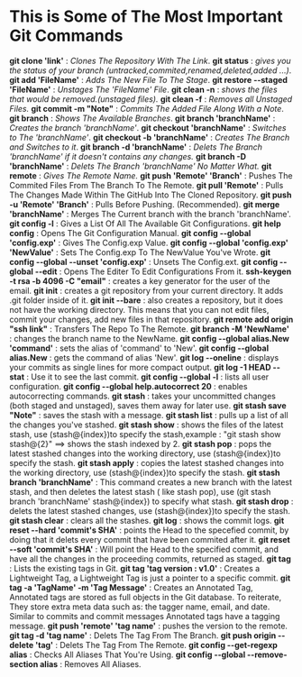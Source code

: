# This is Some of The Most Important Git Commands

**git clone 'link'** : *Clones The Repository With The Link*.
**git status** : *gives you the status of your branch (untracked,commited,renamed,deleted,added ...)*.
**git add 'FileName'** : *Adds The New File To The Stage*.
**git restore --staged 'FileName'** : *Unstages The 'FileName' File*.
**git clean -n** : *shows the files that would be removed.(unstaged files).*
**git clean -f** : *Removes all Unstaged Files.*
**git commit -m "Note"** : *Commits The Added File Along With a Note*.
**git branch** : *Shows The Available Branches*.
**git branch 'branchName'** : *Creates the branch 'branchName'*.
**git checkout 'branchName'** : *Switches to The 'branchName'*.
**git checkout -b 'branchName'** : *Creates The Branch and Switches to it*.
**git branch -d 'branchName'** : *Delets The Branch 'branchName' if it doesn't contains any changes.*
**git branch -D 'branchName'** : *Delets The Branch 'branchName' No Matter What.*
**git remote** : *Gives The Remote Name.*
**git push 'Remote' 'Branch'** : Pushes The Commited Files From The Branch To The Remote.
**git pull 'Remote'** : Pulls The Changes Made Within The GitHub Into The Cloned Repository.
**git push -u 'Remote' 'Branch'** : Pulls Before Pushing. (Recommended).
**git merge 'branchName'** : Merges The Current branch with the branch 'branchName'.
**git config -l** : Gives a List Of All The Available Git Configurations.
**git help config** : Opens The Git Configuration Manual.
**git config --global 'config.exp'** : Gives The Config.exp Value.
**git config --global 'config.exp' 'NewValue'** : Sets The Config.exp To The NewValue You've Wrote.
**git config --global --unset 'config.exp'** : Unsets The Config.ext.
**git config --global --edit** : Opens The Editer To Edit Configurations From it.
**ssh-keygen -t rsa -b 4096 -C "email"** :  creates a key generator for the user of the email.
**git init** : creates a git repository from your current directory. It adds .git folder inside of it.
**git init --bare** : also creates a repository, but it does not have the working directory. This means that you can not edit files, commit your changes, add new files in that repository.
**git remote add origin "ssh link"** : Transfers The Repo To The Remote.
**git branch -M 'NewName'** : changes the branch name to the NewName.
**git config --global alias.New 'command'** : sets the alias of 'command' to 'New'.
**git config --global alias.New** : gets the command of alias 'New'.
**git log --oneline** : displays your commits as single lines for more compact output.
**git log -1 HEAD --stat** : Use it to see the last commit.
**git config --global -l** : lists all user configuration.
**git config --global help.autocorrect 20** : enables autocorrecting commands.
**git stash** : takes your uncommitted changes (both staged and unstaged), saves them away for later use.
**git stash save "Note"** : saves the stash with a message.
**git stash list** : pulls up a list of all the changes you've stashed.
**git stash show** : shows the files of the latest stash, use (stash@{index})to specify the stash,example : "git stash show stash@{2}" ==> shows the stash indexed by 2.
**git stash pop** : pops the latest stashed changes into the working directory, use (stash@{index})to specify the stash.
**git stash apply** : copies the latest stashed changes into the working directory, use (stash@{index})to specify the stash.
**git stash branch 'branchName'** : This command creates a new branch with the latest stash, and then deletes the latest stash ( like stash pop), use (git stash branch 'branchName' stash@{index}) to specify what stash.
**git stash drop** : delets the latest stashed changes, use (stash@{index})to specify the stash.
**git stash clear** : clears all the stashes.
**git log** : shows the commit logs.
**git reset --hard 'commit's SHA'** : points the Head to the specefied commit, by doing that it delets every commit that have been commited after it.
**git reset --soft 'commit's SHA'** : Will point the Head to the specified commit, and have all the changes in the proceeding commits, returned as staged.
**git tag** : Lists the existing tags in Git.
**git tag 'tag version : v1.0'** : Creates a Lightweight Tag, a Lightweight Tag is just a pointer to a specific commit.
**git tag -a 'TagName' -m 'Tag Message'** : Creates an Annotated Tag, Annotated tags are stored as full objects in the Git database. To reiterate, They store extra meta data such as: the tagger name, email, and date. Similar to commits and commit messages Annotated tags have a tagging message.
**git push 'remote' 'tag name'** : pushes the version to the remote.
**git tag -d 'tag name'** : Delets The Tag From The Branch.
**git push origin --delete 'tag'** : Delets The Tag From The Remote.
**git config --get-regexp alias** : Checks All Aliases That You're Using.
**git config --global --remove-section alias** : Removes All Aliases.
